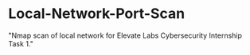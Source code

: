 # Local-Network-Port-Scan
"Nmap scan of local network for Elevate Labs Cybersecurity Internship Task 1."
